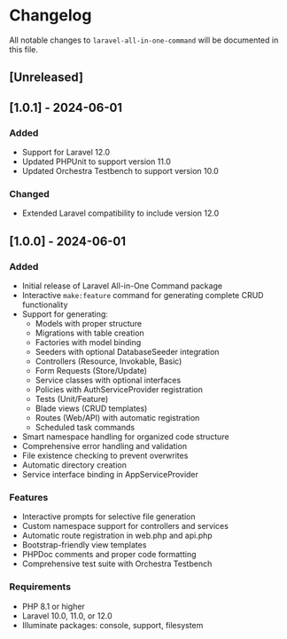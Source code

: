 # Changelog

All notable changes to `laravel-all-in-one-command` will be documented in this file.

## [Unreleased]

## [1.0.1] - 2024-06-01

### Added
- Support for Laravel 12.0
- Updated PHPUnit to support version 11.0
- Updated Orchestra Testbench to support version 10.0

### Changed
- Extended Laravel compatibility to include version 12.0

## [1.0.0] - 2024-06-01

### Added
- Initial release of Laravel All-in-One Command package
- Interactive `make:feature` command for generating complete CRUD functionality
- Support for generating:
  - Models with proper structure
  - Migrations with table creation
  - Factories with model binding
  - Seeders with optional DatabaseSeeder integration
  - Controllers (Resource, Invokable, Basic)
  - Form Requests (Store/Update)
  - Service classes with optional interfaces
  - Policies with AuthServiceProvider registration
  - Tests (Unit/Feature)
  - Blade views (CRUD templates)
  - Routes (Web/API) with automatic registration
  - Scheduled task commands
- Smart namespace handling for organized code structure
- Comprehensive error handling and validation
- File existence checking to prevent overwrites
- Automatic directory creation
- Service interface binding in AppServiceProvider

### Features
- Interactive prompts for selective file generation
- Custom namespace support for controllers and services
- Automatic route registration in web.php and api.php
- Bootstrap-friendly view templates
- PHPDoc comments and proper code formatting
- Comprehensive test suite with Orchestra Testbench

### Requirements
- PHP 8.1 or higher
- Laravel 10.0, 11.0, or 12.0
- Illuminate packages: console, support, filesystem
